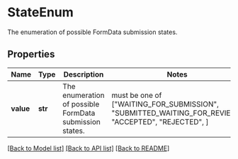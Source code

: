# StateEnum

The enumeration of possible FormData submission states.
## Properties
Name | Type | Description | Notes
------------ | ------------- | ------------- | -------------
**value** | **str** | The enumeration of possible FormData submission states. |  must be one of ["WAITING_FOR_SUBMISSION", "SUBMITTED_WAITING_FOR_REVIEW", "ACCEPTED", "REJECTED", ]

[[Back to Model list]](../README.md#documentation-for-models) [[Back to API list]](../README.md#documentation-for-api-endpoints) [[Back to README]](../README.md)


